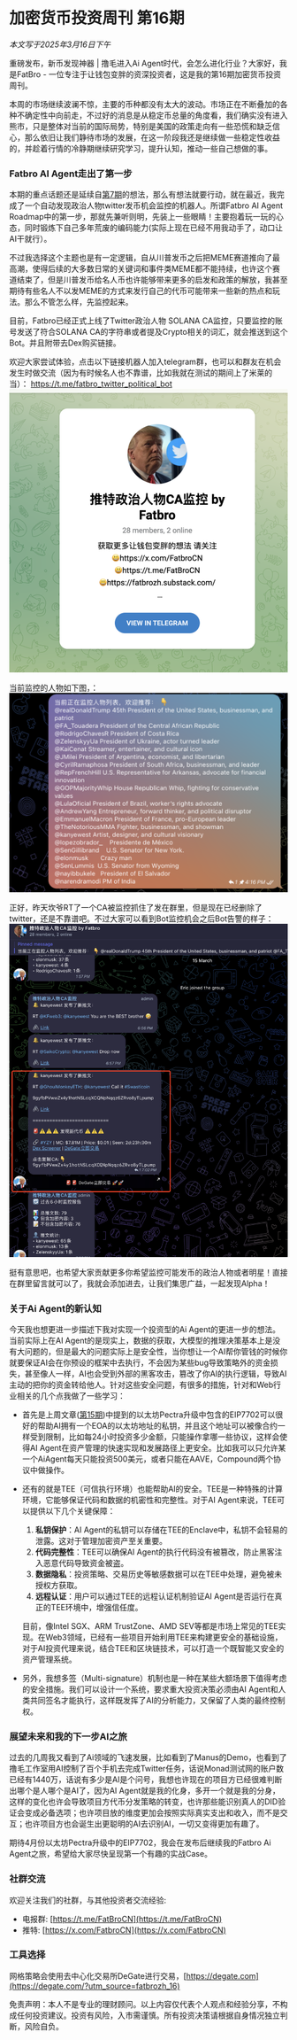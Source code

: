 # 加密货币投资周刊 第16期

_本文写于2025年3月16日下午_


重磅发布，新币发现神器 | 撸毛进入Ai Agent时代，会怎么进化行业？大家好，我是FatBro - 一位专注于让钱包变胖的资深投资者，这是我的第16期加密货币投资周刊。

本周的市场继续波澜不惊，主要的币种都没有太大的波动。市场正在不断叠加的各种不确定性中向前走，不过好的消息是从稳定币总量的角度看，我们确实没有进入熊市，只是整体对当前的国际局势，特别是美国的政策走向有一些恐慌和缺乏信心，那么依旧让我们静待市场的发展，在这一阶段我还是继续做一些稳定性收益的，并趁着行情的冷静期继续研究学习，提升认知，推动一些自己想做的事。


### Fatbro AI Agent走出了第一步

本期的重点话题还是延续自[第7期](../episode07/加密货币投资周刊%20第7期.md)的想法，那么有想法就要行动，就在最近，我完成了一个自动发现政治人物twitter发币机会监控的机器人。所谓Fatbro AI Agent Roadmap中的第一步，那就先兼听则明，先装上一些眼睛！主要抱着玩一玩的心态，同时锻炼下自己多年荒废的编码能力(实际上现在已经不用我动手了，动口让AI干就行）。

不过我选择这个主题也是有一定逻辑，自从川普发币之后把MEME赛道推向了最高潮，使得后续的大多数日常的关键词和事件类MEME都不能持续，也许这个赛道结束了，但是川普发币给名人币也许能够带来更多的启发和政策的解放，我甚至期待有些名人不以发MEME的方式来发行自己的代币可能带来一些新的热点和玩法。那么不管怎么样，先监控起来。

目前，Fatbro已经正式上线了Twitter政治人物 SOLANA CA监控，只要监控的账号发送了符合SOLANA CA的字符串或者提及Crypto相关的词汇，就会推送到这个Bot。并且附带去Dex购买链接。

欢迎大家尝试体验，点击以下链接机器人加入telegram群，也可以和群友在机会发生时做交流（因为有时候名人也不靠谱，比如我就在测试的期间上了米莱的当）：
https://t.me/fatbro_twitter_political_bot
![](2025-03-16-22-34-14.png)

当前监控的人物如下图，：
![](2025-03-16-22-33-34.png)

正好，昨天坎爷RT了一个CA被监控抓住了发在群里，但是现在已经删除了twitter，还是不靠谱吧。不过大家可以看到Bot监控机会之后Bot告警的样子：
![](2025-03-16-22-42-51.png)

挺有意思吧，也希望大家贡献更多你希望监控可能发币的政治人物或者明星！直接在群里留言就可以了，我就会添加进去，让我们集思广益，一起发现Alpha！

### 关于Ai Agent的新认知

今天我也想更进一步描述下我对实现一个投资型的Ai Agent的更进一步的想法。当前实际上在AI Agent的是现实上，数据的获取，大模型的推理决策基本上是没有大问题的，但是最大的问题实际上是安全性，当你想让一个AI帮你管钱的时候你就要保证AI会在你预设的框架中去执行，不会因为某些bug导致策略外的资金损失，甚至像人一样，AI也会受到外部的黑客攻击，篡改了你AI的执行逻辑，导致AI主动的把你的资金转给他人。针对这些安全问题，有很多的措施，针对和Web行业相关的几个点我做了一些学习：

- 首先是上周文章([第15期](../episode15/加密货币投资周刊%20第15期.md))中提到的以太坊Pectra升级中包含的EIP7702可以很好的帮助AI拥有一个EOA的以太坊地址的私钥，并且这个地址可以被像合约一样受到限制，比如每24小时投资多少金额，只能操作拿哪一些协议，这样会使得AI Agent在资产管理的快速实现和发展路径上更安全。比如我可以只允许某一个AiAgent每天只能投资500美元，或者只能在AAVE，Compound两个协议中做操作。

- 还有的就是TEE（可信执行环境）也能帮助AI的安全。TEE是一种特殊的计算环境，它能够保证代码和数据的机密性和完整性。对于AI Agent来说，TEE可以提供以下几个关键保障：
  1. **私钥保护**：AI Agent的私钥可以存储在TEE的Enclave中，私钥不会轻易的泄露。这对于管理加密资产至关重要。
  2. **代码完整性**：TEE可以确保AI Agent的执行代码没有被篡改，防止黑客注入恶意代码导致资金被盗。
  3. **数据隐私**：投资策略、交易历史等敏感数据可以在TEE中处理，避免被未授权方获取。
  4. **远程认证**：用户可以通过TEE的远程认证机制验证AI Agent是否运行在真正的TEE环境中，增强信任度。

  目前，像Intel SGX、ARM TrustZone、AMD SEV等都是市场上常见的TEE实现。在Web3领域，已经有一些项目开始利用TEE来构建更安全的基础设施，对于AI投资代理来说，结合TEE和区块链技术，可以打造一个既智能又安全的资产管理系统。

- 另外，我想多签（Multi-signature）机制也是一种在某些大额场景下值得考虑的安全措施。我们可以设计一个系统，要求重大投资决策必须由AI Agent和人类共同签名才能执行，这样既发挥了AI的分析能力，又保留了人类的最终控制权。

### 展望未来和我的下一步AI之旅

过去的几周我又看到了Ai领域的飞速发展，比如看到了Manus的Demo，也看到了撸毛工作室用AI控制了百个手机去完成Twitter任务，话说Monad测试网的账户数已经有1440万，话说有多少是AI是个问号，我想也许现在的项目方已经很难判断出哪个是人哪个是AI了，因为AI Agent就是我的化身，多开一个就是我的分身，这样的变化也许会导致项目方代币分发策略的转变，也许那些能识别真人的DID验证会变成必备选项；也许项目放的维度更加会按照实际真实支出和收入，而不是交互；也许项目方也会诞生出更聪明的AI去识别AI，一切又变得更加有趣了。

期待4月份以太坊Pectra升级中的EIP7702，我会在发布后继续我的Fatbro Ai Agent之旅，希望给大家尽快呈现第一个有趣的实战Case。

### 社群交流
欢迎关注我们的社群，与其他投资者交流经验:
- 电报群: [https://t.me/FatBroCN](https://t.me/FatBroCN)
- 推特: [https://x.com/FatbroCN](https://x.com/FatbroCN)

### 工具选择
网格策略会使用去中心化交易所DeGate进行交易，[https://degate.com](https://degate.com/?utm_source=fatbrozh_16)

免责声明：本人不是专业的理财顾问。以上内容仅代表个人观点和经验分享，不构成任何投资建议。投资有风险，入市需谨慎。所有投资决策请根据自身情况独立判断，风险自负。 
